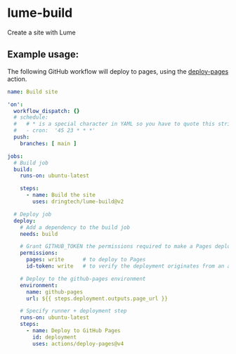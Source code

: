 # lume-build

Create a site with Lume

## Example usage:

The following GitHub workflow will deploy to pages, using the [deploy-pages](https://github.com/actions/deploy-pages) action.


```yaml
name: Build site

'on':
  workflow_dispatch: {}
  # schedule:
  #   # * is a special character in YAML so you have to quote this string
  #   - cron:  '45 23 * * *'
  push:
    branches: [ main ]

jobs:
  # Build job
  build:
    runs-on: ubuntu-latest

    steps:
      - name: Build the site
        uses: dringtech/lume-build@v2

  # Deploy job
  deploy:
    # Add a dependency to the build job
    needs: build

    # Grant GITHUB_TOKEN the permissions required to make a Pages deployment
    permissions:
      pages: write      # to deploy to Pages
      id-token: write   # to verify the deployment originates from an appropriate source

    # Deploy to the github-pages environment
    environment:
      name: github-pages
      url: ${{ steps.deployment.outputs.page_url }}

    # Specify runner + deployment step
    runs-on: ubuntu-latest
    steps:
      - name: Deploy to GitHub Pages
        id: deployment
        uses: actions/deploy-pages@v4
``````